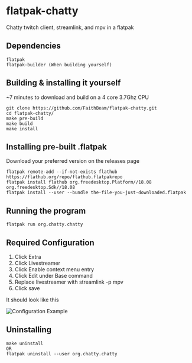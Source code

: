 # flatpak-chatty

Chatty twitch client, streamlink, and mpv in a flatpak

## Dependencies

~~~~
flatpak
flatpak-builder (When building yourself)
~~~~

## Building & installing it yourself

~7 minutes to download and build on a 4 core 3.7Ghz CPU

~~~~
git clone https://github.com/FaithBeam/flatpak-chatty.git
cd flatpak-chatty/
make pre-build
make build
make install
~~~~

## Installing pre-built .flatpak

Download your preferred version on the releases page

~~~~
flatpak remote-add --if-not-exists flathub https://flathub.org/repo/flathub.flatpakrepo
flatpak install flathub org.freedesktop.Platform//18.08 org.freedesktop.Sdk//18.08
flatpak install --user --bundle the-file-you-just-downloaded.flatpak
~~~~

## Running the program

~~~~
flatpak run org.chatty.chatty
~~~~

## Required Configuration

1. Click Extra
2. Click Livestreamer
3. Click Enable context menu entry
4. Click Edit under Base command
5. Replace livestreamer with streamlink -p mpv
6. Click save

It should look like this

![Configuration Example](https://i.imgur.com/Kmfu9GK.png)

## Uninstalling

~~~~
make uninstall
OR
flatpak uninstall --user org.chatty.chatty
~~~~